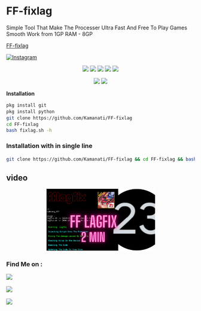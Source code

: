 # FF-fixlag
Simple Tool That Make The Processer Ultra Fast And Free To Play Games Smooth Work  from 1GP RAM -  8GP

<a href="https://github.com/Kamanati/sms-anony">FF-fixlag</a>

<a href="https://instagram.com/hasanfq6?igshid=YmMyMTA2M2Y=" rel="nofollow"><img title="Instagram" src="https://camo.githubusercontent.com/603963737d345c892a61d11c6f0902b18b91f6fd1b5ae9754af77fd892fcd99c/68747470733a2f2f696d672e736869656c64732e696f2f62616467652f494e5354414752414d2d707572706c653f7374796c653d666f722d7468652d6261646765266c6f676f3d696e7374616772616d" data-canonical-src="https://img.shields.io/badge/INSTAGRAM-purple?style=for-the-badge&amp;logo=instagram" style="max-width:100%;"></a>

</p>

<p align="center">
  <img src="https://img.shields.io/badge/Version-2.0-green?style=for-the-badge">
  <img src="https://img.shields.io/github/license/htr-tech/zphisher?style=for-the-badge">
  <img src="https://img.shields.io/github/stars/htr-tech/zphisher?style=for-the-badge">
  <img src="https://img.shields.io/github/issues/htr-tech/zphisher?color=red&style=for-the-badge">
  <img src="https://img.shields.io/github/forks/htr-tech/zphisher?color=teal&style=for-the-badge">
</p>

<p align="center">


<img src="https://img.shields.io/badge/Author-hasanfq-cyan?style=flat-square">


<img src="https://img.shields.io/badge/Open%20Source-Yes-cyan?style=flat-square">

**Installation**
```bash
pkg install git
pkg install python
git clone https://github.com/Kamanati/FF-fixlag
cd FF-fixlag
bash fixlag.sh -h 
```
### Installation with in single line 
```bash
git clone https://github.com/Kamanati/FF-fixlag && cd FF-fixlag && bash fixlag.sh 
```
## video
<p align="center"> <a href="https://youtu.be/rs-qgA5oNKo"><img title="Made in INDIA" width="58%" src="/img/20220629_153017_0000.png"></a>


### Find Me on :

<p align="left">

<a href="https://github.com/Kamanati/yourphish" target="    https://youtu.be/rs-qgA5oNKo  "><img src="https://img.shields.io/badge/Github-kamanati-green?style=for-the-badge&logo=github"></a>

<a href="https://instagram.com/hasanfq6?igshid=YmMyMTA2M2Y=" target="_blank"><img src="https://img.shields.io/badge/IG-%40hasanfq6-red?style=for-the-badge&logo=instagram"></a>

<a href="https://chat.whatsapp.com/Iz7ZtwNIWMAFv6Q6hS317M" target="_blank"><img src="https://img.shields.io/badge/Chat-whatsapp-blue?style=for-the-badge&logo=whatsapp"></a>


</p>
